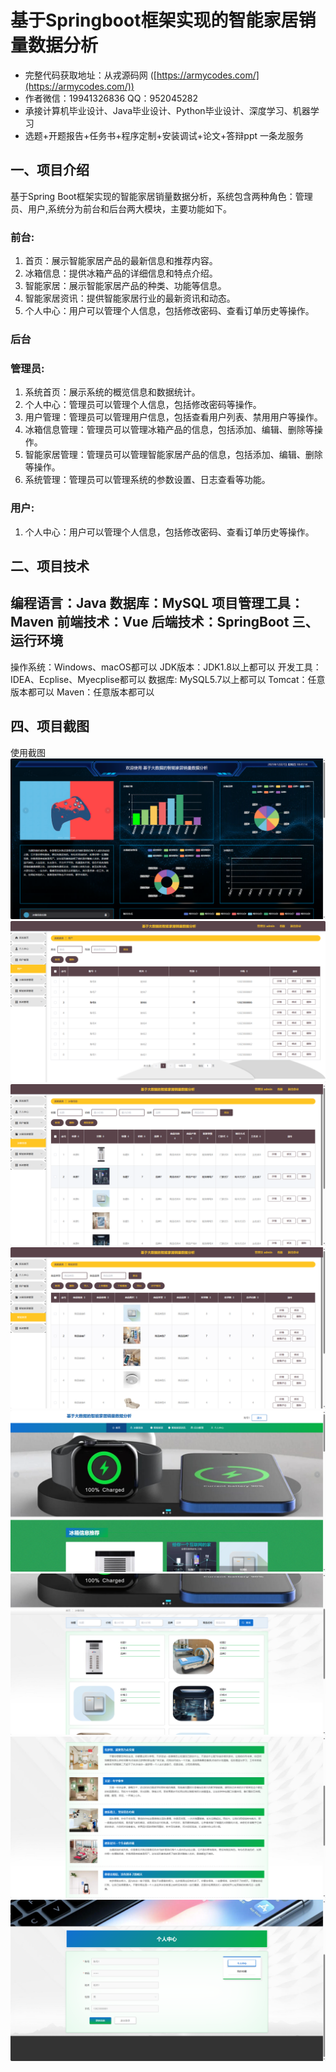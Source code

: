 基于Springboot框架实现的智能家居销量数据分析
=
- 完整代码获取地址：从戎源码网 ([https://armycodes.com/](https://armycodes.com/))
- 作者微信：19941326836  QQ：952045282 
- 承接计算机毕业设计、Java毕业设计、Python毕业设计、深度学习、机器学习
- 选题+开题报告+任务书+程序定制+安装调试+论文+答辩ppt 一条龙服务

一、项目介绍
---
基于Spring Boot框架实现的智能家居销量数据分析，系统包含两种角色：管理员、用户,系统分为前台和后台两大模块，主要功能如下。
### 前台:
1. 首页：展示智能家居产品的最新信息和推荐内容。
2. 冰箱信息：提供冰箱产品的详细信息和特点介绍。
3. 智能家居：展示智能家居产品的种类、功能等信息。
4. 智能家居资讯：提供智能家居行业的最新资讯和动态。
5. 个人中心：用户可以管理个人信息，包括修改密码、查看订单历史等操作。
### 后台
### 管理员:
1. 系统首页：展示系统的概览信息和数据统计。
2. 个人中心：管理员可以管理个人信息，包括修改密码等操作。
3. 用户管理：管理员可以管理用户信息，包括查看用户列表、禁用用户等操作。
4. 冰箱信息管理：管理员可以管理冰箱产品的信息，包括添加、编辑、删除等操作。
5. 智能家居管理：管理员可以管理智能家居产品的信息，包括添加、编辑、删除等操作。
6. 系统管理：管理员可以管理系统的参数设置、日志查看等功能。
  
### 用户:
1. 个人中心：用户可以管理个人信息，包括修改密码、查看订单历史等操作。


二、项目技术
---
编程语言：Java
数据库：MySQL
项目管理工具：Maven
前端技术：Vue
后端技术：SpringBoot
三、运行环境
---
操作系统：Windows、macOS都可以
JDK版本：JDK1.8以上都可以
开发工具：IDEA、Ecplise、Myecplise都可以
数据库: MySQL5.7以上都可以
Tomcat：任意版本都可以
Maven：任意版本都可以

四、项目截图
---
使用截图
![](image/1.png)
![](image/2.png)
![](image/3.png)
![](image/4.png)
![](image/5.png)
![](image/6.png)
![](image/7.png)
![](image/8.png)
